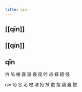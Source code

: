 ```yaml
---
title: qin
---
```


## [[qīn]]
## [[qín]]
## qǐn
坅
笉
梫
寢
寖
寝
寑
昑
赾
螼
鋟
锓






qìn
吣
吢
沁
唚
瀙
抋
揿
菣
搇
藽
寴
撳

